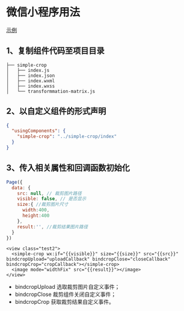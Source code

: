 # 微信小程序用法

[示例](examples/wechat)

## 1、复制组件代码至项目目录

```
├── simple-crop
│   ├── index.js
│   ├── index.json
│   ├── index.wxml
│   ├── index.wxss
│   └── transformmation-matrix.js 
```

## 2、以自定义组件的形式声明

```json
{
  "usingComponents": {
    "simple-crop": "../simple-crop/index"
  }
}
```

## 3、传入相关属性和回调函数初始化

```js
Page({
  data: {
    src: null, // 裁剪图片路径
    visible: false, // 是否显示
    size:{ //裁剪图片尺寸
      width:400,
      height:400
    },
    result:'', //裁剪结果图片路径
  }
})
```

```wxml
<view class="test2">
  <simple-crop wx:if="{{visible}}" size="{{size}}" src="{{src}}" bindcropUpload="uploadCallback" bindcropClose="closeCallback" bindcropCrop="cropCallback"></simple-crop>
  <image mode="widthFix" src="{{result}}"></image>
</view>
```

- bindcropUpload 选取裁剪图片自定义事件；
- bindcropClose 裁剪组件关闭自定义事件；
- bindcropCrop 获取裁剪结果自定义事件。
